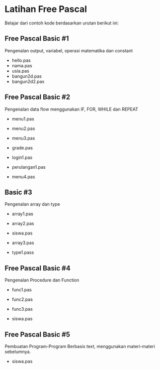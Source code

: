 # Latihan Free Pascal

Belajar dari contoh kode berdasarkan urutan berikut ini:

## Free Pascal Basic #1

Pengenalan output, variabel, operasi matematika dan constant

- hello.pas
- nama.pas
- usia.pas
- bangun2d.pas
- bangun2d2.pas

## Free Pascal Basic #2

Pengenalan data flow menggunakan IF, FOR, WHILE dan REPEAT

- menu1.pas

- menu2.pas

- menu3.pas

- grade.pas

- login1.pas

- perulangan1.pas

- menu4.pas

## Basic #3

Pengenalan array dan type

- array1.pas

- array2.pas

- siswa.pas

- array3.pas

- type1.pass

## Free Pascal Basic #4

Pengenalan Procedure dan Function

- func1.pas

- func2.pas

- func3.pas

- siswa.pas

## Free Pascal Basic #5

Pembuatan Program-Program Berbasis text, menggunakan materi-materi sebelumnya.

- siswa.pas
